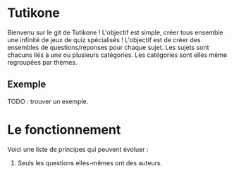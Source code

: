 # Tutikone

Bienvenu sur le git de Tutikone ! L'objectif est simple, créer tous ensemble une infinité de jeux de quiz spécialisés !
L'objectif est de créer des ensembles de questions/réponses pour chaque sujet. Les sujets sont chacuns liés à une ou plusieurs catégories. Les catégories sont elles même regroupées par thèmes.

## Exemple

TODO : trouver un exemple.

# Le fonctionnement 

Voici une liste de principes qui peuvent évoluer :

1. Seuls les questions elles-mêmes ont des auteurs.
